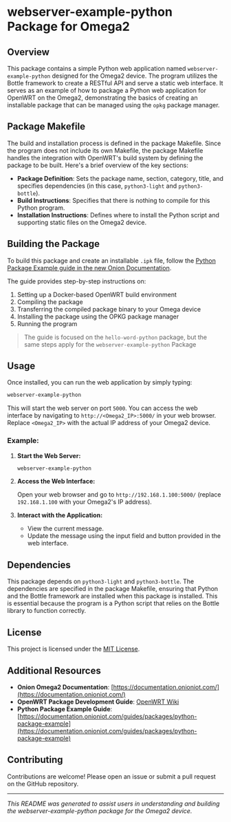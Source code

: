 # webserver-example-python Package for Omega2

## Overview

This package contains a simple Python web application named `webserver-example-python` designed for the Omega2 device. The program utilizes the Bottle framework to create a RESTful API and serve a static web interface. It serves as an example of how to package a Python web application for OpenWRT on the Omega2, demonstrating the basics of creating an installable package that can be managed using the `opkg` package manager.

## Package Makefile

The build and installation process is defined in the package Makefile. Since the program does not include its own Makefile, the package Makefile handles the integration with OpenWRT's build system by defining the package to be built. Here's a brief overview of the key sections:

- **Package Definition**: Sets the package name, section, category, title, and specifies dependencies (in this case, `python3-light` and `python3-bottle`).
- **Build Instructions**: Specifies that there is nothing to compile for this Python program.
- **Installation Instructions**: Defines where to install the Python script and supporting static files on the Omega2 device.

## Building the Package

To build this package and create an installable `.ipk` file, follow the [Python Package Example guide in the new Onion Documentation](https://documentation.onioniot.com/guides/packages/python-package-example). 

The guide provides step-by-step instructions on:
1. Setting up a Docker-based OpenWRT build environment 
1. Compiling the package
1. Transferring the compiled package binary to your Omega device
1. Installing the package using the OPKG package manager
1. Running the program

> The guide is focused on the `hello-word-python` package, but the same steps apply for the `webserver-example-python` Package

## Usage

Once installed, you can run the web application by simply typing:

```bash
webserver-example-python
```

This will start the web server on port `5000`. You can access the web interface by navigating to `http://<Omega2_IP>:5000/` in your web browser. Replace `<Omega2_IP>` with the actual IP address of your Omega2 device.

### Example:

1. **Start the Web Server:**

    ```bash
    webserver-example-python
    ```

2. **Access the Web Interface:**

    Open your web browser and go to `http://192.168.1.100:5000/` (replace `192.168.1.100` with your Omega2's IP address).

3. **Interact with the Application:**

    - View the current message.
    - Update the message using the input field and button provided in the web interface.

## Dependencies

This package depends on `python3-light` and `python3-bottle`. The dependencies are specified in the package Makefile, ensuring that Python and the Bottle framework are installed when this package is installed. This is essential because the program is a Python script that relies on the Bottle library to function correctly.

## License

This project is licensed under the [MIT License](../LICENSE.md).

## Additional Resources

- **Onion Omega2 Documentation**: [https://documentation.onioniot.com/](https://documentation.onioniot.com/)
- **OpenWRT Package Development Guide**: [OpenWRT Wiki](https://openwrt.org/docs/guide-developer/packages)
- **Python Package Example Guide**: [https://documentation.onioniot.com/guides/packages/python-package-example](https://documentation.onioniot.com/guides/packages/python-package-example)

## Contributing

Contributions are welcome! Please open an issue or submit a pull request on the GitHub repository.

---

*This README was generated to assist users in understanding and building the webserver-example-python package for the Omega2 device.*
